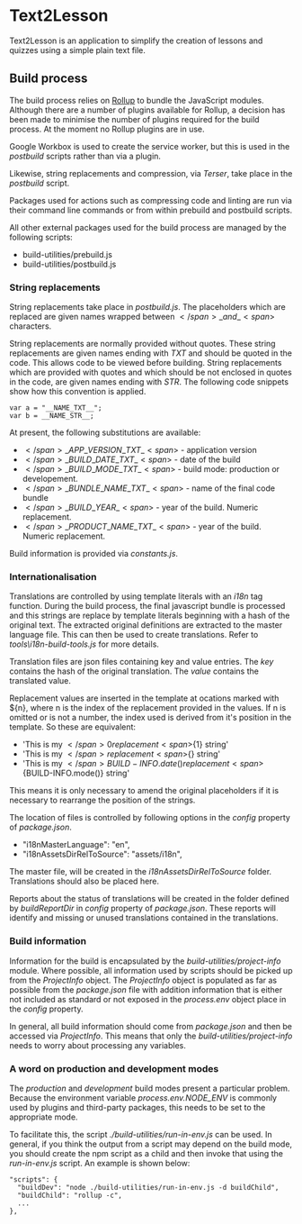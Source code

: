 # Text2Lesson

Text2Lesson is an application to simplify the creation of lessons and quizzes
using a simple plain text file.

## Build process

The build process relies on [Rollup](https://rollupjs.org/) to bundle the
JavaScript modules. Although there are a number of plugins available for Rollup,
a decision has been made to minimise the number of plugins required for the
build process. At the moment no Rollup plugins are in use.

Google Workbox is used to create the service worker, but this is used in the
_postbuild_ scripts rather than via a plugin.

Likewise, string replacements and compression, via _Terser_, take place in the
_postbuild_ script.

Packages used for actions such as compressing code and linting are run via their
command line commands or from within prebuild and postbuild scripts.

All other external packages used for the build process are managed by the
following scripts:

- build-utilities/prebuild.js
- build-utilities/postbuild.js

### String replacements

String replacements take place in _postbuild.js_. The placeholders which are
replaced are given names wrapped between <span>$</span>\_ and \_<span>$</span>
characters.

String replacements are normally provided without quotes. These string
replacements are given names ending with _TXT_ and should be quoted in the code.
This allows code to be viewed before building. String replacements which are
provided with quotes and which should be not enclosed in quotes in the code, are
given names ending with _STR_. The following code snippets show how this
convention is applied.

```
var a = "__NAME_TXT__";
var b = __NAME_STR__;
```

At present, the following substitutions are available:

- <span>$</span>\_APP\_VERSION\_TXT\_<span>$</span> - application version
- <span>$</span>\_BUILD\_DATE\_TXT\_<span>$</span> - date of the build
- <span>$</span>\_BUILD\_MODE\_TXT\_<span>$</span> - build mode: production or
  developement.
- <span>$</span>\_BUNDLE\_NAME\_TXT\_<span>$</span> - name of the final code
  bundle
- <span>$</span>\_BUILD\_YEAR\_<span>$</span> - year of the build. Numeric
  replacement.
- <span>$</span>\_PRODUCT\_NAME\_TXT\_<span>$</span> - year of the build.
  Numeric replacement.

Build information is provided via _constants.js_.

### Internationalisation

Translations are controlled by using template literals with an _i18n_ tag
function. During the build process, the final javascript bundle is processed and
this strings are replace by template literals beginning with a hash of the
original text. The extracted original definitions are extracted to the master
language file. This can then be used to create translations. Refer to
_tools\i18n-build-tools.js_ for more details.

Translation files are json files containing key and value entries. The _key_
contains the hash of the original translation. The _value_ contains the
translated value.

Replacement values are inserted in the template at ocations marked with
<span>$</span>{n}, where n is the index of the replacement provided in the
values. If n is omitted or is not a number, the index used is derived from it's
position in the template. So these are equivalent:

- 'This is my <span>$</span>{0} replacement <span>$</span>{1} string'
- 'This is my <span>$</span>{} replacement <span>$</span>{} string'
- 'This is my
  <span>$</span>{BUILD-INFO.date()} replacement <span>$</span>{BUILD-INFO.mode()}
  string'

This means it is only necessary to amend the original placeholders if it is
necessary to rearrange the position of the strings.

The location of files is controlled by following options in the _config_
property of _package.json_.

- "i18nMasterLanguage": "en",
- "i18nAssetsDirRelToSource": "assets/i18n",

The master file, will be created in the _i18nAssetsDirRelToSource_ folder.
Translations should also be placed here.

Reports about the status of translations will be created in the folder defined
by _buildReportDir_ in _config_ property of _package.json_. These reports will
identify and missing or unused translations contained in the translations.

### Build information

Information for the build is encapsulated by the _build-utilities/project-info_
module. Where possible, all information used by scripts should be picked up from
the _ProjectInfo_ object. The _ProjectInfo_ object is populated as far as
possible from the _package.json_ file with addition information that is either
not included as standard or not exposed in the _process.env_ object place in the
_config_ property.

In general, all build information should come from _package.json_ and then be
accessed via _ProjectInfo_. This means that only the
_build-utilities/project-info_ needs to worry about processing any variables.

### A word on production and development modes

The _production_ and _development_ build modes present a particular problem.
Because the environment variable _process.env.NODE_ENV_ is commonly used by
plugins and third-party packages, this needs to be set to the appropriate mode.

To facilitate this, the script _./build-utilities/run-in-env.js_ can be used. In
general, if you think the output from a script may depend on the build mode, you
should create the npm script as a child and then invoke that using the
_run-in-env.js_ script. An example is shown below:

    "scripts": {
      "buildDev": "node ./build-utilities/run-in-env.js -d buildChild",
      "buildChild": "rollup -c",
      ...
    },
